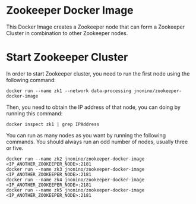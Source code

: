 # Zookeeper Docker Image

This Docker Image creates a Zookeeper node that can form a Zookeeper Cluster in combination to other Zookeeper nodes.

# Start Zookeeper Cluster

In order to start Zookeeper cluster, you need to run the first node using the following command:  

    docker run --name zk1 --network data-processing jnonino/zookeeper-docker-image  

Then, you need to obtain the IP address of that node, you can doing by running this command:  

    docker inspect zk1 | grep IPAddress  

You can run as many nodes as you want by running the following commands. You should always run an odd number of nodes, usually three or five.  

    docker run --name zk2 jnonino/zookeeper-docker-image <IP_ANOTHER_ZOOKEEPER_NODE>:2181  
    docker run --name zk3 jnonino/zookeeper-docker-image <IP_ANOTHER_ZOOKEEPER_NODE>:2181  
    docker run --name zk4 jnonino/zookeeper-docker-image <IP_ANOTHER_ZOOKEEPER_NODE>:2181  
    docker run --name zk5 jnonino/zookeeper-docker-image <IP_ANOTHER_ZOOKEEPER_NODE>:2181  

